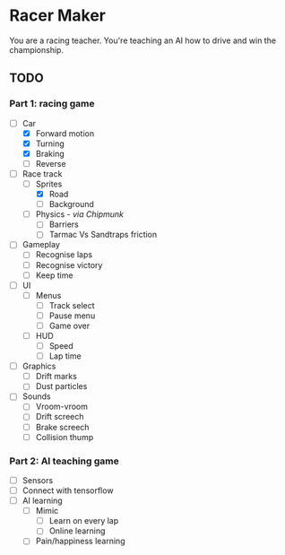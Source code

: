 # Racer Maker

You are a racing teacher. You're teaching an AI how to drive and win the championship.

## TODO

### Part 1: racing game

- [ ] Car
    - [x] Forward motion
    - [x] Turning
    - [x] Braking
    - [ ] Reverse
- [ ] Race track
    - [ ] Sprites
        - [x] Road
        - [ ] Background
    - [ ] Physics - _via Chipmunk_
        - [ ] Barriers
        - [ ] Tarmac Vs Sandtraps friction
- [ ] Gameplay
    - [ ] Recognise laps
    - [ ] Recognise victory
    - [ ] Keep time
- [ ] UI
    - [ ] Menus
        - [ ] Track select
        - [ ] Pause menu
        - [ ] Game over
    - [ ] HUD
        - [ ] Speed
        - [ ] Lap time
- [ ] Graphics
    - [ ] Drift marks
    - [ ] Dust particles
- [ ] Sounds
    - [ ] Vroom-vroom
    - [ ] Drift screech
    - [ ] Brake screech
    - [ ] Collision thump

### Part 2: AI teaching game

- [ ] Sensors
- [ ] Connect with tensorflow
- [ ] AI learning
    - [ ] Mimic
        - [ ] Learn on every lap
        - [ ] Online learning
    - [ ] Pain/happiness learning
